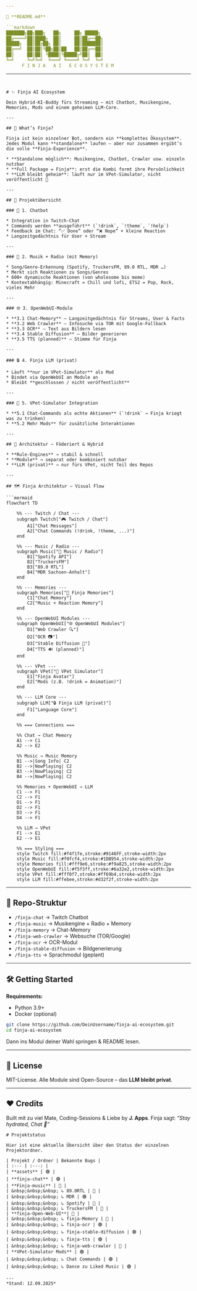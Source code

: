 ```yaml
---

📄 **README.md**

```markdown
███████╗██╗███╗   ██╗     ██╗ █████╗ 
██╔════╝██║████╗  ██║     ██║██╔══██╗
█████╗  ██║██╔██╗ ██║     ██║███████║
██╔══╝  ██║██║╚██╗██║██   ██║██╔══██║
██║     ██║██║ ╚████║╚█████╔╝██║  ██║
╚═╝     ╚═╝╚═╝  ╚═══╝ ╚════╝ ╚═╝  ╚═╝
      F I N J A   A I   E C O S Y S T E M
```

---
```


# ✨ Finja AI Ecosystem

Dein Hybrid-KI-Buddy fürs Streaming – mit Chatbot, Musikengine, Memories, Mods und einem geheimen LLM-Core.

---

## 🤖 What’s Finja?

Finja ist kein einzelner Bot, sondern ein **komplettes Ökosystem**.
Jedes Modul kann **standalone** laufen – aber nur zusammen ergibt’s die volle **Finja-Experience**.

* **Standalone möglich**: Musikengine, Chatbot, Crawler usw. einzeln nutzbar
* **Full Package = Finja**: erst die Kombi formt ihre Persönlichkeit
* **LLM bleibt geheim**: läuft nur im VPet-Simulator, nicht veröffentlicht 🫣

---

## 🧩 Projektübersicht

### 💬 1. Chatbot

* Integration in Twitch-Chat
* Commands werden **ausgeführt** (`!drink`, `!theme`, `!help`)
* Feedback im Chat: “✅ Done” oder “❌ Nope” + kleine Reaction
* Langzeitgedächtnis für User + Stream

---

### 🎵 2. Musik + Radio (mit Memory)

* Song/Genre-Erkennung (Spotify, TruckersFM, 89.0 RTL, MDR …)
* Merkt sich Reaktionen zu Songs/Genres
* 600+ dynamische Reaktionen (von wholesome bis meme)
* Kontextabhängig: Minecraft = Chill und lofi, ETS2 = Pop, Rock, vieles Mehr 

---

### 🌐 3. OpenWebUI-Module

* **3.1 Chat-Memory** – Langzeitgedächtnis für Streams, User & Facts
* **3.2 Web Crawler** – Infosuche via TOR mit Google-Fallback
* **3.3 OCR** – Text aus Bildern lesen
* **3.4 Stable Diffusion** – Bilder generieren
* **3.5 TTS (planned)** – Stimme für Finja

---

### 🔒 4. Finja LLM (privat)

* Läuft **nur im VPet-Simulator** als Mod
* Bindet via OpenWebUI an Module an
* Bleibt **geschlossen / nicht veröffentlicht**

---

### 🐾 5. VPet-Simulator Integration

* **5.1 Chat-Commands als echte Aktionen** (`!drink` → Finja kriegt was zu trinken)
* **5.2 Mehr Mods** für zusätzliche Interaktionen

---

## 🚀 Architektur – Föderiert & Hybrid

* **Rule-Engines** → stabil & schnell
* **Module** → separat oder kombiniert nutzbar
* **LLM (privat)** → nur fürs VPet, nicht Teil des Repos

---

## 🗺️ Finja Architektur – Visual Flow

```mermaid
flowchart TD

    %% --- Twitch / Chat ---
    subgraph Twitch["🎮 Twitch / Chat"]
        A1["Chat Messages"]
        A2["Chat Commands (!drink, !theme, ...)"]
    end

    %% --- Music / Radio ---
    subgraph Music["🎵 Music / Radio"]
        B1["Spotify API"]
        B2["TruckersFM"]
        B3["89.0 RTL"]
        B4["MDR Sachsen-Anhalt"]
    end

    %% --- Memories ---
    subgraph Memories["🧠 Finja Memories"]
        C1["Chat Memory"]
        C2["Music + Reaction Memory"]
    end

    %% --- OpenWebUI Modules ---
    subgraph OpenWebUI["🌐 OpenWebUI Modules"]
        D1["Web Crawler 🔍"]
        D2["OCR 📷"]
        D3["Stable Diffusion 🎨"]
        D4["TTS 🔊 (planned)"]
    end

    %% --- VPet ---
    subgraph VPet["🐾 VPet Simulator"]
        E1["Finja Avatar"]
        E2["Mods (z.B. !drink = Animation)"]
    end

    %% --- LLM Core ---
    subgraph LLM["🔒 Finja LLM (privat)"]
        F1["Language Core"]
    end

    %% === Connections ===

    %% Chat → Chat Memory
    A1 --> C1
    A2 --> E2

    %% Music → Music Memory
    B1 -->|Song Info| C2
    B2 -->|NowPlaying| C2
    B3 -->|NowPlaying| C2
    B4 -->|NowPlaying| C2

    %% Memories + OpenWebUI → LLM
    C1 --> F1
    C2 --> F1
    D1 --> F1
    D2 --> F1
    D3 --> F1
    D4 --> F1

    %% LLM → VPet
    F1 --> E1
    E2 --> E1

    %% === Styling ===
    style Twitch fill:#f4f1fe,stroke:#9146FF,stroke-width:2px
    style Music fill:#f0fcf4,stroke:#1DB954,stroke-width:2px
    style Memories fill:#fff9e6,stroke:#f9a825,stroke-width:2px
    style OpenWebUI fill:#f5f3ff,stroke:#6a32e2,stroke-width:2px
    style VPet fill:#fff0f7,stroke:#ff69b4,stroke-width:2px
    style LLM fill:#ffebee,stroke:#d32f2f,stroke-width:2px
```

---

## 📂 Repo-Struktur

* `/finja-chat` → Twitch Chatbot
* `/finja-music` → Musikengine + Radio + Memory
* `/finja-memory` → Chat-Memory
* `/finja-web-crawler` → Websuche (TOR/Google)
* `/finja-ocr` → OCR-Modul
* `/finja-stable-diffusion` → Bildgenerierung
* `/finja-tts` → Sprachmodul (geplant)

---

## 🛠️ Getting Started

**Requirements:**

* Python 3.9+
* Docker (optional)

```bash
git clone https://github.com/DeinUsername/finja-ai-ecosystem.git
cd finja-ai-ecosystem
```

Dann ins Modul deiner Wahl springen & README lesen.

---

## 📜 License

MIT-License.
Alle Module sind Open-Source – das **LLM bleibt privat**.

---

## ❤️ Credits

Built mit zu viel Mate, Coding-Sessions & Liebe by **J. Apps**.
Finja sagt: *“Stay hydrated, Chat 💖”*

```
# Projektstatus

Hier ist eine aktuelle Übersicht über den Status der einzelnen Projektordner.

| Projekt / Ordner | Bekannte Bugs |
| :--- | :---: |
| **assets** | 🟢 |
| **finja-chat** | 🟢 |
| **Finja-music** | 🔴 |
| &nbsp;&nbsp;&nbsp; ↳ 89.0RTL | 🔴 |
| &nbsp;&nbsp;&nbsp; ↳ MDR | 🟢 |
| &nbsp;&nbsp;&nbsp; ↳ Spotify | 🔴 |
| &nbsp;&nbsp;&nbsp; ↳ TruckersFM | 🔴 |
| **finja-Open-Web-UI**| 🔴 |
| &nbsp;&nbsp;&nbsp; ↳ finja-Memory | 🔴 |
| &nbsp;&nbsp;&nbsp; ↳ finja-ocr | 🟢 |
| &nbsp;&nbsp;&nbsp; ↳ finja-stable-diffusion | 🟢 |
| &nbsp;&nbsp;&nbsp; ↳ finja-tts | 🟢 |
| &nbsp;&nbsp;&nbsp; ↳ finja-web-crawler | 🔴 |
| **VPet-Simulator Mods** | 🟢 |
| &nbsp;&nbsp;&nbsp; ↳ Chat Commands | 🟢 |
| &nbsp;&nbsp;&nbsp; ↳ Dance zu Liked Music | 🟢 |

---
*Stand: 12.09.2025*

```

